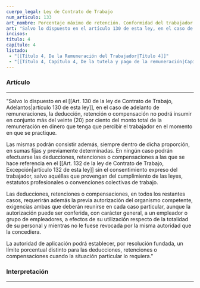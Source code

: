 ```yaml
---
cuerpo_legal: Ley de Contrato de Trabajo
num_articulo: 133
art_nombre: Porcentaje máximo de retención. Conformidad del trabajador. Autorización administrativa
art: "Salvo lo dispuesto en el artículo 130 de esta ley, en el caso de adelanto de remuneraciones, la deducción, retención o compensación no podrá insumir en conjunto más del veinte (20) por ciento del monto total de la remuneración en dinero que tenga que percibir el trabajador en el momento en que se practique.  Las mismas podrán consistir además, siempre dentro de dicha proporción, en sumas fijas y previamente determinadas. En ningún caso podrán efectuarse las deducciones, retenciones o compensaciones a las que se hace referencia en el artículo 132 de esta ley sin el consentimiento expreso del trabajador, salvo aquéllas que provengan del cumplimiento de las leyes, estatutos profesionales o convenciones colectivas de trabajo.  Las deducciones, retenciones o compensaciones, en todos los restantes casos, requerirán además la previa autorización del organismo competente, exigencias ambas que deberán reunirse en cada caso particular, aunque la autorización puede ser conferida, con carácter general, a un empleador o grupo de empleadores, a efectos de su utilización respecto de la totalidad de su personal y mientras no le fuese revocada por la misma autoridad que la concediera.  La autoridad de aplicación podrá establecer, por resolución fundada, un límite porcentual distinto para las deducciones, retenciones o compensaciones cuando la situación particular lo requiera."
incisos: 
título: 4
capítulo: 4
listado:
 - "[[Título 4, De la Remuneración del Trabajador|Título 4]]"
 - "[[Título 4, Capítulo 4, De la tutela y pago de la remuneración|Capítulo 4]]"
---
```

### Artículo
---
"Salvo lo dispuesto en el [[Art. 130 de la ley de Contrato de Trabajo, Adelantos|artículo 130 de esta ley]], en el caso de adelanto de remuneraciones, la deducción, retención o compensación no podrá insumir en conjunto más del veinte (20) por ciento del monto total de la remuneración en dinero que tenga que percibir el trabajador en el momento en que se practique.  

Las mismas podrán consistir además, siempre dentro de dicha proporción, en sumas fijas y previamente determinadas. En ningún caso podrán efectuarse las deducciones, retenciones o compensaciones a las que se hace referencia en el [[Art. 132 de la ley de Contrato de Trabajo, Excepción|artículo 132 de esta ley]] sin el consentimiento expreso del trabajador, salvo aquéllas que provengan del cumplimiento de las leyes, estatutos profesionales o convenciones colectivas de trabajo.  

Las deducciones, retenciones o compensaciones, en todos los restantes casos, requerirán además la previa autorización del organismo competente, exigencias ambas que deberán reunirse en cada caso particular, aunque la autorización puede ser conferida, con carácter general, a un empleador o grupo de empleadores, a efectos de su utilización respecto de la totalidad de su personal y mientras no le fuese revocada por la misma autoridad que la concediera.  

La autoridad de aplicación podrá establecer, por resolución fundada, un límite porcentual distinto para las deducciones, retenciones o compensaciones cuando la situación particular lo requiera."


### Interpretación
---
